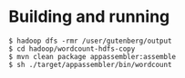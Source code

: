 # Building and running

    $ hadoop dfs -rmr /user/gutenberg/output
    $ cd hadoop/wordcount-hdfs-copy
    $ mvn clean package appassembler:assemble
    $ sh ./target/appassembler/bin/wordcount

